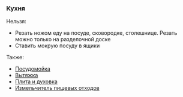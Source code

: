 ### Кухня
Нельзя:
* Резать ножом еду на посуде, сковородке, столешнице. Резать можно только на разделочной доске
* Ставить мокрую посуду в ящики

Также:
* [Посудомойка](dishwasher.md)
* [Вытяжка](hood.md)
* [Плита и духовка](oven.md)
* [Измельчитель пищевых отходов](disposer.md)
